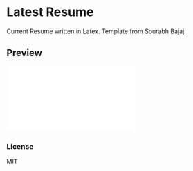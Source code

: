 # Latest Resume

Current Resume written in Latex. Template from Sourabh Bajaj.

## Preview

![Resume](/kamidi_preetham_resume.pdf)

### License

MIT
